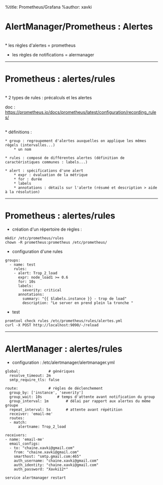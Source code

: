 %title: Prometheus/Grafana
%author: xavki


# AlertManager/Prometheus : Alertes


<br>
* les règles d'alertes = prometheus

* les règles de notifications = alermanager




----------------------------------------------------------------------------------------------------------


# Prometheus : alertes/rules


<br>
* 2 types de rules : précalculs et les alertes

doc : https://prometheus.io/docs/prometheus/latest/configuration/recording_rules/

<br>
* définitions :

	* group : regroupement d'alertes auxquelles on applique les mêmes règels (intervalles...)
		* un nom

	* rules : composé de différentes alertes (définition de caractéristiques communes : labels...)

	* alert : spécifications d'une alert
		* expr : évaluation de la métrique
		* for : durée
		* labels
		* annotations : détails sur l'alerte (résumé et description > aide à la résolution)


-------------------------------------------------------------------------------------------------------------

# Prometheus : alertes/rules


* création d'un répertoire de règles :

```
mkdir /etc/prometheus/rules
chown -R prometheus:prometheus /etc/prometheus/ 
```

* configuration d'une rules

```
groups:
  - name: test
    rules:
    - alert: Trop_2_load
      expr: node_load1 >= 0.6
      for: 10s
      labels:
        severity: critical
      annotations:
        summary: "{{ $labels.instance }} - trop de load"
        description: "Le server en prend plein la tronche "
```

* test

```
promtool check rules /etc/prometheus/rules/alertes.yml
curl -X POST http://localhost:9090/-/reload
```


---------------------------------------------------------------------------------------------------


# AlertManager : alertes/rules


* configuration : /etc/alertmanager/alertmanager.yml

```
global:				# génériques
  resolve_timeout: 2m
  smtp_require_tls: false

route:				# règles de déclenchement
  group_by: ['instance', 'severity']
  group_wait: 10s		# temps d'attente avant notification du group
  group_interval: 1m		# délai par rapport aux alertes du même groupe
  repeat_interval: 5s		# attente avant répétition
  receiver: 'email-me'
  routes:
  - match:
      alertname: Trop_2_load

receivers:
- name: 'email-me'
  email_configs:
  - to: "chaine.xavki@gmail.com"
    from: "chaine.xavki@gmail.com"
    smarthost: "smtp.gmail.com:465"
    auth_username: "chaine.xavki@gmail.com"
    auth_identity: "chaine.xavki@gmail.com"
    auth_password: "Xavki12*"
```

```
service alertmanager restart
```

